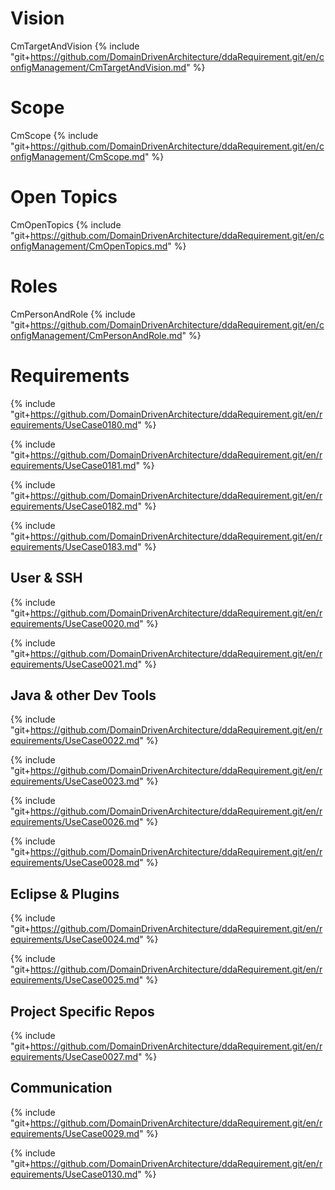 
# Vision

CmTargetAndVision
{% include "git+https://github.com/DomainDrivenArchitecture/ddaRequirement.git/en/configManagement/CmTargetAndVision.md" %}


# Scope

CmScope
{% include "git+https://github.com/DomainDrivenArchitecture/ddaRequirement.git/en/configManagement/CmScope.md" %}


# Open Topics

CmOpenTopics
{% include "git+https://github.com/DomainDrivenArchitecture/ddaRequirement.git/en/configManagement/CmOpenTopics.md" %}


# Roles

CmPersonAndRole
{% include "git+https://github.com/DomainDrivenArchitecture/ddaRequirement.git/en/configManagement/CmPersonAndRole.md" %}


# Requirements

{% include "git+https://github.com/DomainDrivenArchitecture/ddaRequirement.git/en/requirements/UseCase0180.md" %}

{% include "git+https://github.com/DomainDrivenArchitecture/ddaRequirement.git/en/requirements/UseCase0181.md" %}

{% include "git+https://github.com/DomainDrivenArchitecture/ddaRequirement.git/en/requirements/UseCase0182.md" %}

{% include "git+https://github.com/DomainDrivenArchitecture/ddaRequirement.git/en/requirements/UseCase0183.md" %}

## User & SSH

{% include "git+https://github.com/DomainDrivenArchitecture/ddaRequirement.git/en/requirements/UseCase0020.md" %}

{% include "git+https://github.com/DomainDrivenArchitecture/ddaRequirement.git/en/requirements/UseCase0021.md" %}

## Java & other Dev Tools

{% include "git+https://github.com/DomainDrivenArchitecture/ddaRequirement.git/en/requirements/UseCase0022.md" %}

{% include "git+https://github.com/DomainDrivenArchitecture/ddaRequirement.git/en/requirements/UseCase0023.md" %}

{% include "git+https://github.com/DomainDrivenArchitecture/ddaRequirement.git/en/requirements/UseCase0026.md" %}

{% include "git+https://github.com/DomainDrivenArchitecture/ddaRequirement.git/en/requirements/UseCase0028.md" %}

## Eclipse & Plugins

{% include "git+https://github.com/DomainDrivenArchitecture/ddaRequirement.git/en/requirements/UseCase0024.md" %}

{% include "git+https://github.com/DomainDrivenArchitecture/ddaRequirement.git/en/requirements/UseCase0025.md" %}

## Project Specific Repos

{% include "git+https://github.com/DomainDrivenArchitecture/ddaRequirement.git/en/requirements/UseCase0027.md" %}

## Communication

{% include "git+https://github.com/DomainDrivenArchitecture/ddaRequirement.git/en/requirements/UseCase0029.md" %}

{% include "git+https://github.com/DomainDrivenArchitecture/ddaRequirement.git/en/requirements/UseCase0130.md" %}


